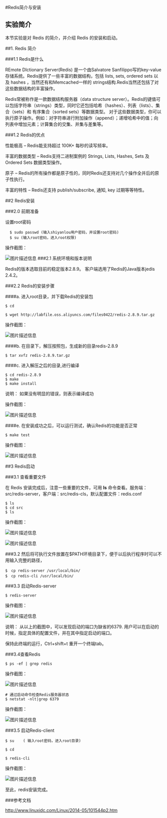 #Redis简介与安装

## 实验简介

本节实验是对 Redis 的简介，并介绍 Redis 的安装和启动。

##1. Redis 简介

###1.1 Redis是什么 

REmote DIctionary Server(Redis) 是一个由Salvatore Sanfilippo写的key-value存储系统。Redis提供了一些丰富的数据结构，包括 lists, sets, ordered sets 以及 hashes ，当然还有和Memcached一样的 strings结构.Redis当然还包括了对这些数据结构的丰富操作。 

Redis常被称作是一款数据结构服务器（data structure server）。Redis的键值可以包括字符串（strings）类型，同时它还包括哈希（hashes）、列表（lists）、集合（sets）和 有序集合（sorted sets）等数据类型。 对于这些数据类型，你可以执行原子操作。例如：对字符串进行附加操作（append）；递增哈希中的值；向列表中增加元素；计算集合的交集、并集与差集等。

###1.2 Redis的优点 

性能极高 – Redis能支持超过 100K+ 每秒的读写频率。 

丰富的数据类型 – Redis支持二进制案例的 Strings, Lists, Hashes, Sets 及 Ordered Sets 数据类型操作。 

原子 – Redis的所有操作都是原子性的，同时Redis还支持对几个操作全并后的原子性执行。 

丰富的特性 – Redis还支持 publish/subscribe, 通知, key 过期等等特性。


##2  Redis安装

###2.0 前期准备

设置root密码
```
  $ sudo passwd (输入shiyanlou用户密码，并设置root密码)
  $ su (输入root密码，进入root权限)
```

操作截图：

 ![图片描述信息](https://dn-anything-about-doc.qbox.me/userid42227labid778time1429171336201?watermark/1/image/aHR0cDovL3N5bC1zdGF0aWMucWluaXVkbi5jb20vaW1nL3dhdGVybWFyay5wbmc=/dissolve/60/gravity/SouthEast/dx/0/dy/10)
###2.1  系统环境和版本说明

 Redis的版本选取目前的稳定版本2.8.9。 客户端选用了Redis的Java版本jedis 2.4.2。

###2.2  Redis的安装步骤

####a. 进入root目录，并下载Redis的安装包
```
$ cd

$ wget http://labfile.oss.aliyuncs.com/files0422/redis-2.8.9.tar.gz
```

操作截图：

![图片描述信息](https://dn-anything-about-doc.qbox.me/userid42227labid891time1429255208912?watermark/1/image/aHR0cDovL3N5bC1zdGF0aWMucWluaXVkbi5jb20vaW1nL3dhdGVybWFyay5wbmc=/dissolve/60/gravity/SouthEast/dx/0/dy/10)

####b. 在目录下，解压按照包，生成新的目录redis-2.8.9

```
$ tar xvfz redis-2.8.9.tar.gz
```
####c.  进入解压之后的目录,进行编译
```
$ cd redis-2.8.9
$ make
$ make install
```

说明： 如果没有明显的错误，则表示编译成功

操作截图：

![图片描述信息](https://dn-anything-about-doc.qbox.me/userid42227labid891time1429255384936?watermark/1/image/aHR0cDovL3N5bC1zdGF0aWMucWluaXVkbi5jb20vaW1nL3dhdGVybWFyay5wbmc=/dissolve/60/gravity/SouthEast/dx/0/dy/10)


####e.  在安装成功之后，可以运行测试，确认Redis的功能是否正常
```
$ make test
```

操作截图：

 ![图片描述信息](https://dn-anything-about-doc.qbox.me/userid42227labid891time1429253422306?watermark/1/image/aHR0cDovL3N5bC1zdGF0aWMucWluaXVkbi5jb20vaW1nL3dhdGVybWFyay5wbmc=/dissolve/60/gravity/SouthEast/dx/0/dy/10)



##3  Redis启动

###3.1 查看重要文件

 在 Redis 安装完成后，注意一些重要的文件，可用 **ls** 命令查看。服务端：src/redis-server，客户端：src/redis-cls，默认配置文件：redis.conf
 
```
$ ls
$ cd src
$ ls
```
操作截图：

![图片描述信息](https://dn-anything-about-doc.qbox.me/userid42227labid891time1429254140004?watermark/1/image/aHR0cDovL3N5bC1zdGF0aWMucWluaXVkbi5jb20vaW1nL3dhdGVybWFyay5wbmc=/dissolve/60/gravity/SouthEast/dx/0/dy/10)

![图片描述信息](https://dn-anything-about-doc.qbox.me/userid42227labid891time1429254149232?watermark/1/image/aHR0cDovL3N5bC1zdGF0aWMucWluaXVkbi5jb20vaW1nL3dhdGVybWFyay5wbmc=/dissolve/60/gravity/SouthEast/dx/0/dy/10)


###3.2 然后将可执行文件放置在$PATH环境目录下，便于以后执行程序时可以不用输入完整的路径，
```
$　cp redis-server /usr/local/bin/
$　cp redis-cli /usr/local/bin/
```


###3.3 启动Redis-server

```
$ redis-server  
```

操作截图：

![图片描述信息](https://dn-anything-about-doc.qbox.me/userid42227labid891time1429254648296?watermark/1/image/aHR0cDovL3N5bC1zdGF0aWMucWluaXVkbi5jb20vaW1nL3dhdGVybWFyay5wbmc=/dissolve/60/gravity/SouthEast/dx/0/dy/10)


说明： 从以上的截图中，可以发现启动的端口为缺省的6379. 用户可以在启动的时候，指定具体的配置文件，并在其中指定启动的端口。

保持此终端的运行，Ctrl+shift+t 重开一个终端tab。


###3.4查看Redis

```
$ ps -ef | grep redis
```


操作截图：

![图片描述信息](https://dn-anything-about-doc.qbox.me/userid42227labid891time1429256222062?watermark/1/image/aHR0cDovL3N5bC1zdGF0aWMucWluaXVkbi5jb20vaW1nL3dhdGVybWFyay5wbmc=/dissolve/60/gravity/SouthEast/dx/0/dy/10)
```
# 通过启动命令检查Redis服务器状态
$ netstat -nlt|grep 6379
```

操作截图：

![图片描述信息](https://dn-anything-about-doc.qbox.me/userid42227labid891time1429256206246?watermark/1/image/aHR0cDovL3N5bC1zdGF0aWMucWluaXVkbi5jb20vaW1nL3dhdGVybWFyay5wbmc=/dissolve/60/gravity/SouthEast/dx/0/dy/10)


###3.5 启动Redis-client

```
$ su    ( 输入root密码，进入root目录)

$ cd

$ redis-cli

```

操作截图：

![图片描述信息](https://dn-anything-about-doc.qbox.me/userid42227labid891time1429257106714?watermark/1/image/aHR0cDovL3N5bC1zdGF0aWMucWluaXVkbi5jb20vaW1nL3dhdGVybWFyay5wbmc=/dissolve/60/gravity/SouthEast/dx/0/dy/10)



至此，redis安装完成。


###参考文档

http://www.linuxidc.com/Linux/2014-05/101544p2.htm



